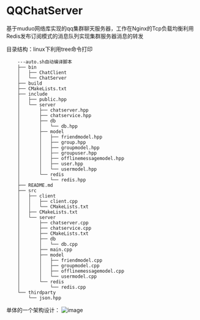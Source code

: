 # QQChatServer
基于muduo网络库实现的qq集群聊天服务器，工作在Nginx的Tcp负载均衡利用Redis发布订阅模式的消息队列实现集群服务器消息的转发

目录结构：linux下利用tree命令打印
      
        ---auto.sh自动编译脚本
        ├── bin
        │   ├── ChatClient
        │   └── ChatServer
        ├── build
        ├── CMakeLists.txt
        ├── include
        │   ├── public.hpp
        │   └── server
        │       ├── chatserver.hpp
        │       ├── chatservice.hpp
        │       ├── db
        │       │   └── db.hpp
        │       ├── model
        │       │   ├── friendmodel.hpp
        │       │   ├── group.hpp
        │       │   ├── groupmodel.hpp
        │       │   ├── groupuser.hpp
        │       │   ├── offlinemessagemodel.hpp
        │       │   ├── user.hpp
        │       │   └── usermodel.hpp
        │       └── redis
        │           └── redis.hpp
        ├── README.md
        ├── src
        │   ├── client
        │   │   ├── client.cpp
        │   │   └── CMakeLists.txt
        │   ├── CMakeLists.txt
        │   └── server
        │       ├── chatserver.cpp
        │       ├── chatservice.cpp
        │       ├── CMakeLists.txt
        │       ├── db
        │       │   └── db.cpp
        │       ├── main.cpp
        │       ├── model
        │       │   ├── friendmodel.cpp
        │       │   ├── groupmodel.cpp
        │       │   ├── offlinemessagemodel.cpp
        │       │   └── usermodel.cpp
        │       └── redis
        │           └── redis.cpp
        └── thirdparty
            └── json.hpp


单体的一个架构设计：
![image](https://user-images.githubusercontent.com/117898635/220850436-2dc7f305-6a6c-4a07-8e80-ea7f013c7495.png)



